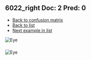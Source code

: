 ## 6022_right Doc: 2 Pred: 0
- [Back to confusion matrix](https://github.com/juliandewit/kaggle_retinopathy/blob/master/matrix.md)
- [Back to list](https://github.com/juliandewit/kaggle_retinopathy/blob/master/lists/20/list.md)
- [Next example in list](https://github.com/juliandewit/kaggle_retinopathy/blob/master/lists/20/63/6317_left.md)

![Eye](https://retinopaty.blob.core.windows.net/size1024/6022_right_2.jpeg)

### 

![Eye]()
